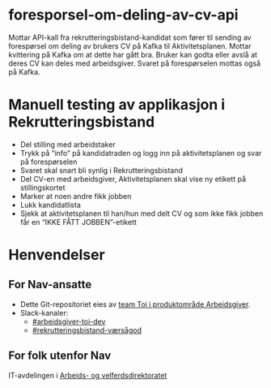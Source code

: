 # foresporsel-om-deling-av-cv-api

Mottar API-kall fra rekrutteringsbistand-kandidat som fører til sending av forespørsel om deling av brukers CV på Kafka til Aktivitetsplanen. Mottar kvittering på Kafka om at dette har gått bra.
Bruker kan godta eller avslå at deres CV kan deles med arbeidsgiver. Svaret på forespørselen mottas også på Kafka.

 
# Manuell testing av applikasjon i Rekrutteringsbistand
- Del stilling med arbeidstaker
- Trykk på “info” på kandidatraden og logg inn på aktivitetsplanen og svar på forespørselen
- Svaret skal snart bli synlig i Rekrutteringsbistand
- Del CV-en med arbeidsgiver, Aktivitetsplanen skal vise ny etikett på stillingskortet
- Marker at noen andre fikk jobben
- Lukk kandidatlista
- Sjekk at aktivitetsplanen til han/hun med delt CV og som ikke fikk jobben får en “IKKE FÅTT JOBBEN”-etikett


# Henvendelser

## For Nav-ansatte

* Dette Git-repositoriet eies
  av [team Toi i produktområde Arbeidsgiver](https://teamkatalog.nav.no/team/76f378c5-eb35-42db-9f4d-0e8197be0131).
* Slack-kanaler:
  * [#arbeidsgiver-toi-dev](https://nav-it.slack.com/archives/C02HTU8DBSR)
  * [#rekrutteringsbistand-værsågod](https://nav-it.slack.com/archives/C02HWV01P54)

## For folk utenfor Nav 

IT-avdelingen i [Arbeids- og velferdsdirektoratet](https://www.nav.no/no/NAV+og+samfunn/Kontakt+NAV/Relatert+informasjon/arbeids-og-velferdsdirektoratet-kontorinformasjon)
